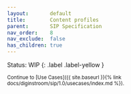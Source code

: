 ```yaml
---
layout:       default
title:        Content profiles
parent:       SIP Specification
nav_order:    8
nav_exclude:  false
has_children: true
---
```

Status: WIP
{: .label .label-yellow }

<small>
Continue to [Use Cases]({{ site.baseurl }}{% link docs/diginstroom/sip/1.0/usecases/index.md %}).
</small>
